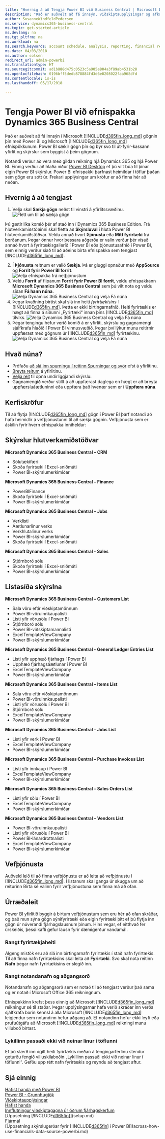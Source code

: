 ```yaml
---
title: "Hvernig á að Tengja Power BI við Business Central | Microsoft Docs"
description: "Það er auðvelt að fá innsýn, viðskiptaupplýsingar og afkastavísi (KPI) í Business Central gögnum með Power BI og  Business Central efnispökkunum."
author: SusanneWindfeldPedersen
ms.service: dynamics365-business-central
ms.topic: get-started-article
ms.devlang: na
ms.tgt_pltfrm: na
ms.workload: na
ms.search.keywords: account schedule, analysis, reporting, financial report, business intelligence, KPI
ms.date: 04/03/2018
ms.author: solsen
redirect_url: admin-powerbi
ms.translationtype: HT
ms.sourcegitcommit: ad1b888d475c0523c5a905e804a3f89ab4531b28
ms.openlocfilehash: 0196bff5dedb878884fd3d6e0208022faa968dfd
ms.contentlocale: is-is
ms.lasthandoff: 05/17/2018

---
```

# <a name="connecting-power-bi-to-dynamics-365-business-central-content-packs"></a>Tengja Power BI við efnispakka Dynamics 365 Business Central
Það er auðvelt að fá innsýn í Microsoft [!INCLUDE[d365fin_long_md](includes/d365fin_long_md.md)] gögnin þín með Power BI og Microsoft [!INCLUDE[d365fin_long_md](includes/d365fin_long_md.md)] efnispökkunum. Power BI sækir gögn þín og býr svo til út-fyrir-kassann yfirlit og skýrslur sem byggist á þeim gögnum.

Notandi verður að vera með gildan reikning hjá Dynamics 365 og hjá Power BI. Einnig verður að hlaða niður [Power BI Desktop](https://powerbi.microsoft.com/en-us/desktop/) ef þú vilt búa til þínar eigin Power BI skýrslur. Power BI efnispakki þarfnast heimildar í töflur þaðan sem gögn eru sótt úr. Frekari upplýsingar um kröfur er að finna hér að neðan.  

## <a name="how-to-connect"></a>Hvernig á að tengjast
1. Velja skal **Sækja gögn** neðst til vinstri á yfirlitssvæðinu.  
![Flett um til að sækja gögn](./media/across-how-to-connect-powerbi-d365-content-packs/powerbi-get-data.png)

Þú gætir líka komið þér af stað inn í Dynamics 365 Business Edition. Frá hlutverkamiðstöðinni skal fletta að **Skýrsluval** í hluta Power BI hlutverkamiðstöðvar. Veldu annað hvort **Þjónusta** eða **Mitt fyrirtæki** frá borðanum. Þegar önnur hvor þessara aðgerða er valin verður þér vísað annað hvort á fyrirtækisgalleríð í Power BI eða þjónustusafnið í Power BI, sem einnig verður síað til að aðeins birta efnispakka sem tengjast [!INCLUDE[d365fin_long_md](includes/d365fin_long_md.md)].

2. Í **Þjónusta** reitnum er valið **Sækja**. Þá er gluggi opnaður með **AppSource** og **Forrit fyrir Power BI forrit**.  
![Velja efnispakka frá netþjónustum](./media/across-how-to-connect-powerbi-d365-content-packs/powerbi-online-services-get.png)
3. Veldu **Forrit** af flipanum **Forrit fyrir Power BI forrit**, veldu efnispakkann **Microsoft Dynamics 365 Business Central** sem þú vilt nota og veldu síðan **Fá hann núna**.  
![Velja Dynamics 365 Business Central og velja Fá núna](./media/across-how-to-connect-powerbi-d365-content-packs/powerbi-dynamics365-for-financials-get-it-now.png)
4. Þegar kvaðning birtist skal slá inn heiti *fyrirtækisins* í [!INCLUDE[d365fin_md](includes/d365fin_long_md.md)]. Þetta er ekki birtingarnafnið. Heiti fyrirtækis er hægt að finna á síðunni „Fyrirtæki“ innan þíns [!INCLUDE[d365fin_md](includes/d365fin_long_md.md)] tilviks. 
![Velja Dynamics 365 Business Central og velja Fá núna](./media/across-how-to-connect-powerbi-d365-content-packs/powerbi-connect-to-d365-finance-and-operations-crm.png)
5. Þegar tengingu hefur verið komið á er yfirliti, skýrslu og gagnamengi sjálfkrafa hlaðið í Power BI vinnusvæðið. Þegar því lýkur munu reitirnir uppfærast með gögnum úr [!INCLUDE[d365fin_md](includes/d365fin_long_md.md)] fyrirtækinu.
![Velja Dynamics 365 Business Central og velja Fá núna](./media/across-how-to-connect-powerbi-d365-content-packs/powerbi-workspace-dashboard-report-dataset.png)

## <a name="what-now"></a>Hvað núna?

- Prófaðu [að slá inn spurningu í reitinn Spurningar og svör](https://docs.microsoft.com/en-us/power-bi/service-q-and-a) efst á yfirlitinu.
- [Breyta reitum](https://docs.microsoft.com/en-us/power-bi/service-dashboard-edit-tile) á yfirlitinu.  
- [Velja reit](https://docs.microsoft.com/en-us/power-bi/service-dashboard-tiles) til opna undirliggjandi skýrslu.  
- Gagnamengið verður stillt á að uppfærast daglega en hægt er að breyta uppfærsluáætluninni eða uppfæra það hvenær sem er í **Uppfæra núna**.

## <a name="system-requirements"></a>Kerfiskröfur
Til að flytja [!INCLUDE[d365fin_long_md](includes/d365fin_long_md.md)] gögn í Power BI þarf notandi að hafa heimidlir á vefþjónustunni til að sækja gögnin. Vefþjónusta sem er áskilin fyrir hvern efnispakka inniheldur:

## <a name="role-center-reports"></a>Skýrslur hlutverkamiðstöðvar

**Microsoft Dynamics 365 Business Central – CRM**
- Sölutækifæri
- Skoða fyrirtæki í Excel-sniðmáti
- Power BI-skýrslumerkimiðar

**Microsoft Dynamics 365 Business Central – Finance**
- PowerBIFinance
- Skoða fyrirtæki í Excel-sniðmáti
- Power BI-skýrslumerkimiðar

**Microsoft Dynamics 365 Business Central – Jobs**
- Verklisti
- Áætlunarlínur verks
- Verkhlutalínur verks
- Power BI-skýrslumerkimiðar
- Skoða fyrirtæki í Excel-sniðmáti

**Microsoft Dynamics 365 Business Central - Sales**
- Stjórnborð sölu
- Skoða fyrirtæki í Excel-sniðmáti
- Power BI-skýrslumerkimiðar

## <a name="list-page-reports"></a>Listasíða skýrslna 

**Microsoft Dynamics 365 Business Central – Customers List**
- Sala vöru eftir viðskiptamönnum
- Power BI-vöruinnkaupalisti
- Listi yfir vörusölu í Power BI
- Stjórnborð sölu
- Power BI-viðskiptamannalisti
- ExcelTemplateViewCompany
- Power BI-skýrslumerkimiðar 

**Microsoft Dynamics 365 Business Central - General Ledger Entries List**
- Listi yfir upphæð fjárhags í Power BI
- Upphæð fjárhagsáætlunar í Power BI
- ExcelTemplateViewCompany
- Power BI-skýrslumerkimiðar

**Microsoft Dynamics 365 Business Central – Items List**
- Sala vöru eftir viðskiptamönnum
- Power BI-vöruinnkaupalisti
- Listi yfir vörusölu í Power BI
- Stjórnborð sölu
- ExcelTemplateViewCompany
- Power BI-skýrslumerkimiðar

**Microsoft Dynamics 365 Business Central – Jobs List**
- Listi yfir verk í Power BI
- ExcelTemplateViewCompany
- Power BI-skýrslumerkimiðar

**Microsoft Dynamics 365 Business Central – Purchase Invoices List**
- Listi yfir innkaup í Power BI
- ExcelTemplateViewCompany
- Power BI-skýrslumerkimiðar

**Microsoft Dynamics 365 Business Central – Sales Orders List**
- Listi yfir sölu í Power BI
- ExcelTemplateViewCompany
- Power BI-skýrslumerkimiðar


**Microsoft Dynamics 365 Business Central – Vendors List**
- Power BI-vöruinnkaupalisti
- Listi yfir vörusölu í Power BI
- Power BI-lánardrottnalisti
- ExcelTemplateViewCompany
- Power BI-skýrslumerkimiðar

## <a name="web-services"></a>Vefþjónusta
Auðveld leið til að finna vefþjónustu er að leita að vefþjónustu í [!INCLUDE[d365fin_long_md](includes/d365fin_long_md.md)]. Í listanum skal ganga úr skugga um að reiturinn Birta sé valinn fyrir vefþjónustuna sem finna má að ofan.

## <a name="troubleshooting"></a>Úrræðaleit
Power BI yfirlitið byggir á birtum vefþjónustum sem eru hér að ofan skráðar, og það mun sýna gögn sýnifyrirtæki eða eigin fyrirtæki þitt ef þú flytja inn gögn úr núverandi fjárhagslausnum þínum. Hins vegar, ef eitthvað fer úrskeiðis, þessi kafli gefur lausn fyrir dæmigerður vandamál.

### <a name="incorrect-company-name"></a>Rangt fyrirtækjaheiti  
Algeng mistök eru að slá inn birtingarnafn fyrirtækis í stað nafn fyrirtækis. Til að finna nafn fyrirtækisins skal leita að **Fyrirtæki**. Svo skal nota reitinn **Nafn** þegar nafn fyrirtækisins er slegið inn.

### <a name="incorrect-user-name-and-password"></a>Rangt notandanafn og aðgangsorð  
Notandanafn og aðgangsorð sem er notað til að tengjast verður það sama og er notað í Microsoft Office 365 reikningnum.  

Efnispakkinn krefst þess einnig að Microsoft [!INCLUDE[d365fin_long_md](includes/d365fin_long_md.md)] reikningur sé til staðar. Þegar upplýsingarnar hafa verið skráðar inn verða sjálfkrafa borin kennsl á alla Microsoft [!INCLUDE[d365fin_long_md](includes/d365fin_long_md.md)] leigjendur sem notandinn hefur aðgang að. Ef notandinn hefur ekki leyfi eða prufuútgáfu að Microsoft [!INCLUDE[d365fin_long_md](includes/d365fin_long_md.md)] reikningi munu villuboð birtast.

### <a name="the-key-didnt-match-any-rows-in-the-table"></a>Lykillinn passaði ekki við neinar línur í töflunni
Ef þú slærð inn ógilt heiti fyrirtækis meðan á tengingarferlinu stendur geturðu fengið villuskilaboðin „Lykillinn passaði ekki við neinar línur í töflunni“. Gefðu upp rétt nafn fyrirtækis og reyndu að tengjast aftur.

## <a name="see-also"></a>Sjá einnig
[Hafist handa með Power BI](https://docs.microsoft.com/en-us/power-bi/service-get-started)  
[Power BI - Grunnhugtök](https://docs.microsoft.com/en-us/power-bi/service-basic-concepts)  
[Viðskiptaupplýsingar](bi.md)  
[Hafist handa](product-get-started.md)  
[Innflutningur viðskiptagagna úr öðrum fjárhagskerfum](across-import-data-configuration-packages.md)  
[Uppsetning [!INCLUDE[d365fin](includes/d365fin_md.md)]](setup.md)  
[Fjármál](finance.md)  
[Uppsetning skýrslugerðar fyrir [!INCLUDE[d365fin](includes/d365fin_md.md)] í Power BI](across-how-use-financials-data-source-powerbi.md)  

